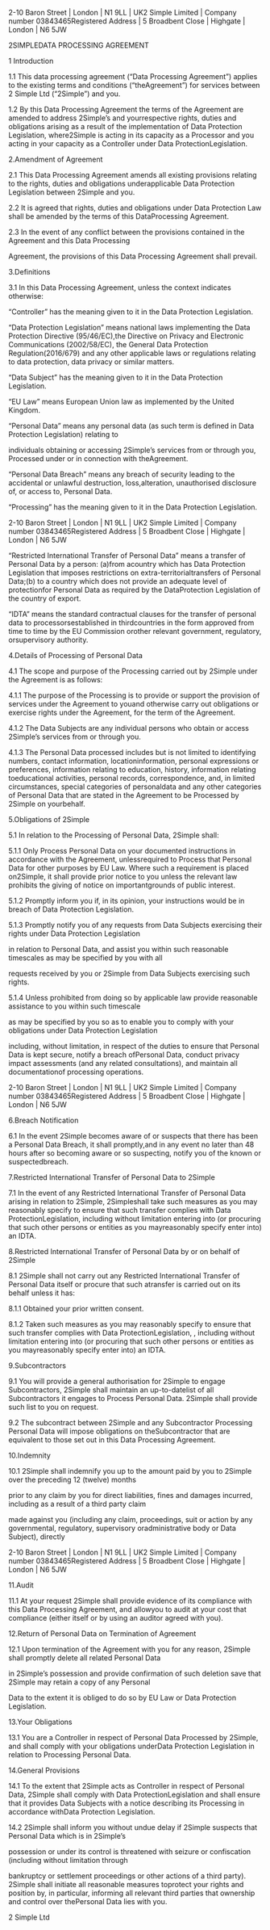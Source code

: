 2-10 Baron Street | London | N1 9LL | UK2 Simple Limited | Company number 03843465Registered Address | 5 Broadbent Close | Highgate | London | N6 5JW

2SIMPLEDATA PROCESSING AGREEMENT

1 Introduction



1.1 This data processing agreement (“Data Processing Agreement”) applies to the existing terms and conditions (“theAgreement”) for services between 2 Simple Ltd (“2Simple”) and you.

1.2 By this Data Processing Agreement the terms of the Agreement are amended to address 2Simple’s and yourrespective rights, duties and obligations arising as a result of the implementation of Data Protection Legislation, where2Simple is acting in its capacity as a Processor and you acting in your capacity as a Controller under Data ProtectionLegislation.



2.Amendment of Agreement



2.1 This Data Processing Agreement amends all existing provisions relating to the rights, duties and obligations underapplicable Data Protection Legislation between 2Simple and you.

2.2 It is agreed that rights, duties and obligations under Data Protection Law shall be amended by the terms of this DataProcessing Agreement.



2.3 In the event of any conflict between the provisions contained in the Agreement and this Data Processing

Agreement, the provisions of this Data Processing Agreement shall prevail.



3.Definitions



3.1 In this Data Processing Agreement, unless the context indicates otherwise:



“Controller” has the meaning given to it in the Data Protection Legislation.

“Data Protection Legislation” means national laws implementing the Data Protection Directive (95/46/EC),the Directive on Privacy and Electronic Communications (2002/58/EC), the General Data Protection Regulation(2016/679) and any other applicable laws or regulations relating to data protection, data privacy or similar matters.

“Data Subject” has the meaning given to it in the Data Protection Legislation.

“EU Law” means European Union law as implemented by the United Kingdom.

“Personal Data” means any personal data (as such term is defined in Data Protection Legislation) relating to

individuals obtaining or accessing 2Simple’s services from or through you, Processed under or in connection with theAgreement.

“Personal Data Breach” means any breach of security leading to the accidental or unlawful destruction, loss,alteration, unauthorised disclosure of, or access to, Personal Data.

“Processing” has the meaning given to it in the Data Protection Legislation.

2-10 Baron Street | London | N1 9LL | UK2 Simple Limited | Company number 03843465Registered Address | 5 Broadbent Close | Highgate | London | N6 5JW

“Restricted International Transfer of Personal Data” means a transfer of Personal Data by a person: (a)from acountry which has Data Protection Legislation that imposes restrictions on extra-territorialtransfers of Personal Data;(b) to a country which does not provide an adequate level of protectionfor Personal Data as required by the DataProtection Legislation of the country of export.

“IDTA” means the standard contractual clauses for the transfer of personal data to processorsestablished in thirdcountries in the form approved from time to time by the EU Commission orother relevant government, regulatory, orsupervisory authority.



4.Details of Processing of Personal Data



4.1 The scope and purpose of the Processing carried out by 2Simple under the Agreement is as follows:

4.1.1 The purpose of the Processing is to provide or support the provision of services under the Agreement to youand otherwise carry out obligations or exercise rights under the Agreement, for the term of the Agreement.

4.1.2 The Data Subjects are any individual persons who obtain or access 2Simple’s services from or through you.

4.1.3 The Personal Data processed includes but is not limited to identifying numbers, contact information, locationinformation, personal expressions or preferences, information relating to education, history, information relating toeducational activities, personal records, correspondence, and, in limited circumstances, special categories of personaldata and any other categories of Personal Data that are stated in the Agreement to be Processed by 2Simple on yourbehalf.



5.Obligations of 2Simple



5.1 In relation to the Processing of Personal Data, 2Simple shall:

5.1.1 Only Process Personal Data on your documented instructions in accordance with the Agreement, unlessrequired to Process that Personal Data for other purposes by EU Law. Where such a requirement is placed on2Simple, it shall provide prior notice to you unless the relevant law prohibits the giving of notice on importantgrounds of public interest.

5.1.2 Promptly inform you if, in its opinion, your instructions would be in breach of Data Protection Legislation.

5.1.3 Promptly notify you of any requests from Data Subjects exercising their rights under Data Protection Legislation

in relation to Personal Data, and assist you within such reasonable timescales as may be specified by you with all

requests received by you or 2Simple from Data Subjects exercising such rights.

5.1.4 Unless prohibited from doing so by applicable law provide reasonable assistance to you within such timescale

as may be specified by you so as to enable you to comply with your obligations under Data Protection Legislation

including, without limitation, in respect of the duties to ensure that Personal Data is kept secure, notify a breach ofPersonal Data, conduct privacy impact assessments (and any related consultations), and maintain all documentationof processing operations.

2-10 Baron Street | London | N1 9LL | UK2 Simple Limited | Company number 03843465Registered Address | 5 Broadbent Close | Highgate | London | N6 5JW

6.Breach Notification



6.1 In the event 2Simple becomes aware of or suspects that there has been a Personal Data Breach, it shall promptly,and in any event no later than 48 hours after so becoming aware or so suspecting, notify you of the known or suspectedbreach.



7.Restricted International Transfer of Personal Data to 2Simple



7.1 In the event of any Restricted International Transfer of Personal Data arising in relation to 2Simple, 2Simpleshall take such measures as you may reasonably specify to ensure that such transfer complies with Data ProtectionLegislation, including without limitation entering into (or procuring that such other persons or entities as you mayreasonably specify enter into) an IDTA.



8.Restricted International Transfer of Personal Data by or on behalf of 2Simple



8.1 2Simple shall not carry out any Restricted International Transfer of Personal Data itself or procure that such atransfer is carried out on its behalf unless it has:

8.1.1 Obtained your prior written consent.

8.1.2 Taken such measures as you may reasonably specify to ensure that such transfer complies with Data ProtectionLegislation, , including without limitation entering into (or procuring that such other persons or entities as you mayreasonably specify enter into) an IDTA.



9.Subcontractors



9.1 You will provide a general authorisation for 2Simple to engage Subcontractors, 2Simple shall maintain an up-to-datelist of all Subcontractors it engages to Process Personal Data. 2Simple shall provide such list to you on request.

9.2 The subcontract between 2Simple and any Subcontractor Processing Personal Data will impose obligations on theSubcontractor that are equivalent to those set out in this Data Processing Agreement.



10.Indemnity



10.1 2Simple shall indemnify you up to the amount paid by you to 2Simple over the preceding 12 (twelve) months

prior to any claim by you for direct liabilities, fines and damages incurred, including as a result of a third party claim

made against you (including any claim, proceedings, suit or action by any governmental, regulatory, supervisory oradministrative body or Data Subject), directly

2-10 Baron Street | London | N1 9LL | UK2 Simple Limited | Company number 03843465Registered Address | 5 Broadbent Close | Highgate | London | N6 5JW

11.Audit



11.1 At your request 2Simple shall provide evidence of its compliance with this Data Processing Agreement, and allowyou to audit at your cost that compliance (either itself or by using an auditor agreed with you).



12.Return of Personal Data on Termination of Agreement



12.1 Upon termination of the Agreement with you for any reason, 2Simple shall promptly delete all related Personal Data

in 2Simple’s possession and provide confirmation of such deletion save that 2Simple may retain a copy of any Personal

Data to the extent it is obliged to do so by EU Law or Data Protection Legislation.



13.Your Obligations



13.1 You are a Controller in respect of Personal Data Processed by 2Simple, and shall comply with your obligations underData Protection Legislation in relation to Processing Personal Data.



14.General Provisions



14.1 To the extent that 2Simple acts as Controller in respect of Personal Data, 2Simple shall comply with Data ProtectionLegislation and shall ensure that it provides Data Subjects with a notice describing its Processing in accordance withData Protection Legislation.

14.2 2Simple shall inform you without undue delay if 2Simple suspects that Personal Data which is in 2Simple’s

possession or under its control is threatened with seizure or confiscation (including without limitation through

bankruptcy or settlement proceedings or other actions of a third party). 2Simple shall initiate all reasonable measures toprotect your rights and position by, in particular, informing all relevant third parties that ownership and control over thePersonal Data lies with you.



2 Simple Ltd